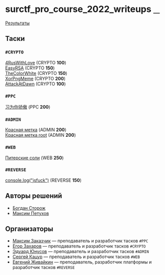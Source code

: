 # surctf_pro_course_2022_writeups [⠀](https://youtu.be/dQw4w9WgXcQ)

[Результаты](http://surctf.ru:8888)  
  
## Таски  
### `#CRYPTO`  
[4RusWithLove](tasks/crypto/4ruswithlove/) (CRYPTO **100**)  
[EasyRSA](tasks/crypto/easyrsa/) (CRYPTO **150**)  
[TheColorWhite](tasks/crypto/thecolorwhite/) (CRYPTO **150**)  
[XorPngMeme](tasks/crypto/xorpngmeme/) (CRYPTO **200**)  
[AttackAtDawn](tasks/crypto/attackatdawn/) (CRYPTO **100**)  
### `#PPC`  
[习为你骄傲](tasks/ppc/xi_is_proud_of_you/) (PPC **200**)  
### `#ADMIN`  
[Красная метка](tasks/admin/redlabel/) (ADMIN **200**)  
[Красная метка root](tasks/admin/redlabelroot/) (ADMIN **200**)  
### `#WEB`  
[Питерские соли](tasks/web/spbsalts) (WEB **250**)  
### `#REVERSE`  
[console.log("jsfuck")](tasks/reverse/console_log_jsfuck) (REVERSE **150**)  
  

## Авторы решений
* [Богдан Сторож](https://github.com/Klr1to)
* [Максим Петухов](https://github.com/maksp86)  


## Организаторы
* [Максим Заказчик](https://github.com/s4lat) — преподаватель и разработчик тасков `#PPC`  
* [Егор Захаров](https://github.com/pigadoor) — преподаватель и разработчик тасков `#CRYPTO`  
* [Эдуард Юнусов](https://github.com/Killllero0) — преподаватель и разработчик тасков `#ADMIN`  
* [Сергей Кацур](https://github.com/richkats) — преподаватель и разработчик тасков `#WEB`  
* [Евгений Живайкин](https://github.com/EZhivaikin) — преподаватель, разработчик платформы и разработчик тасков `#REVERSE`  
